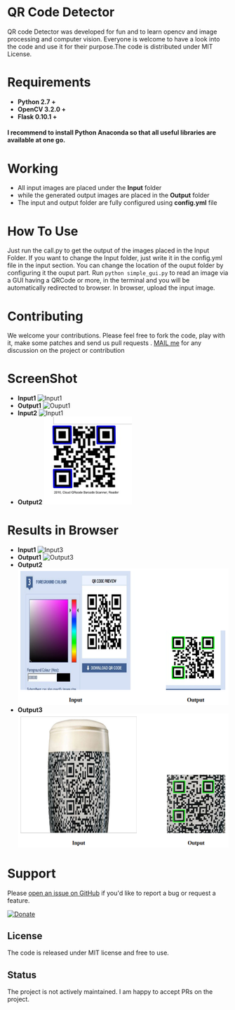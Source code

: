 # QR Code Detector

QR code Detector was developed for fun and to learn opencv and image processing and computer vision. Everyone is welcome to have a look into the code and use it for their purpose.The code is distributed under MIT License.

# Requirements

- **Python 2.7 +**
- **OpenCV 3.2.0 +**
- **Flask 0.10.1 +**

#### I recommend to install Python Anaconda so that all useful libraries are available at one go.
# Working
- All input images are placed under the **Input** folder
- while the generated output images are placed in the **Output** folder
- The input and output folder are fully configured using **config.yml** file

# How To Use
 Just run the call.py to get the output of the images placed in the Input Folder.
 If you want to change the Input folder, just write it in the config.yml file in the input section.
 You can change the location of the ouput folder by configuring it the ouput part.
 Run `python simple_gui.py` to read an image via a GUI having a QRCode or more, in the terminal and you will be automatically redirected to browser. In browser, upload the input image.
 
# Contributing
We welcome your contributions. Please feel free to fork the code, play with it, make some patches and send us pull requests .
 [MAIL me](anky.nits.cse@gmail.com) for any discussion on the project or contribution

# ScreenShot
- **Input1** ![Input1](https://raw.githubusercontent.com/Griffintaur/QRCodeReader/master/Input/qr4.jpg)
- **Output1**
 ![Ouput1](https://raw.githubusercontent.com/Griffintaur/QRCodeReader/master/Results/output1.jpg)
- **Input2**
  ![Input1](https://raw.githubusercontent.com/Griffintaur/QRCodeReader/master/Input/qr3.jpg)
- **Output2**
  ![Ouput1](https://raw.githubusercontent.com/Griffintaur/QRCodeReader/master/Results/output0.jpg)
# Results in Browser
- **Input1** ![Input3](https://raw.githubusercontent.com/ujjaldas1997/QRCodeReader/fixing/Results/Screenshot%20from%202017-09-07%2018-14-26.png)
- **Output1** ![Output3](https://github.com/ujjaldas1997/QRCodeReader/blob/fixing/Results/Screenshot%20from%202017-09-07%2018-14-44.png?raw=true)
- **Output2** ![Output4 ](https://raw.githubusercontent.com/ujjaldas1997/QRCodeReader/fixing/Results/Screenshot%20from%202017-09-09%2010-24-35.png)
- **Output3** ![Output5 ](https://raw.githubusercontent.com/ujjaldas1997/QRCodeReader/fixing/Results/Screenshot%20from%202017-09-09%2010-37-57.png)

# Support
Please [open an issue on GitHub](https://github.com/Griffintaur/QRCodeReader/issues/new) if you'd like to report a bug or request a feature.  

[![Donate](https://raw.githubusercontent.com/stefan-niedermann/paypal-donate-button/master/paypal-donate-button.png)](https://www.paypal.me/kitabkalam/25usd)

## License
The code is released under MIT license and free to use.

## Status
The project is not actively maintained. I am happy to accept PRs on the project.
